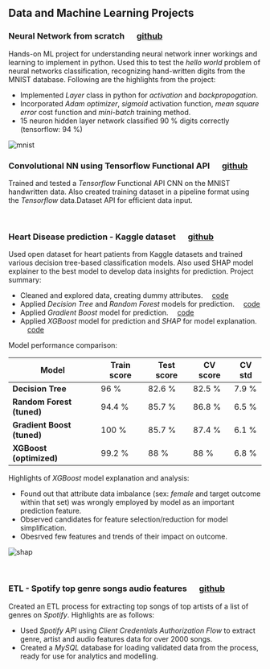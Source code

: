 <!-- Global site tag (gtag.js) - Google Analytics -->
<script async src="https://www.googletagmanager.com/gtag/js?id=UA-229364959-1"></script>
<script>
  window.dataLayer = window.dataLayer || [];
  function gtag(){dataLayer.push(arguments);}
  gtag('js', new Date());

  gtag('config', 'UA-229364959-1');
</script>


## Data and Machine Learning Projects

### Neural Network from scratch    &emsp; [github](https://github.com/td-iceman/Tarandeep-Projects/blob/main/Neural%20Network%20from%20scratch/NN_from_scratch.ipynb)

Hands-on ML project for understanding neural network inner workings and learning to implement in python. Used this to test the *hello world* problem of neural networks classification, recognizing hand-written digits from the MNIST database. Following are the highlights from the project:

- Implemented *Layer* class in python for *activation* and *backpropogation*.
- Incorporated *Adam optimizer*, *sigmoid* activation function, *mean square error* cost function and *mini-batch* training method.
- 15 neuron hidden layer network classified 90 % digits correctly (tensorflow: 94 %)

![mnist](/Tarandeep-Projects/images/MNIST_digit.jpg)

### Convolutional NN using Tensorflow Functional API    &emsp; [github](https://github.com/td-iceman/Tarandeep-Projects/blob/main/Tensorflow/CNN%20using%20Functional%20API/mnist_tf_keras_CNN.ipynb)

Trained and tested a *Tensorflow* Functional API CNN on the MNIST handwritten data. Also created training dataset in a pipeline format using the *Tensorflow* data.Dataset API for efficient data input.


<br />

### Heart Disease prediction - Kaggle dataset     &emsp; [github](https://github.com/td-iceman/Tarandeep-Projects/tree/main/Heart%20Disease%20Prediction)

Used open dataset for heart patients from Kaggle datasets and trained various decision tree-based classification models. Also used SHAP model explainer to the best model to develop data insights for prediction. Project summary:

- Cleaned and explored data, creating dummy attributes. &emsp;[code](https://github.com/td-iceman/Tarandeep-Projects/blob/main/Heart%20Disease%20Prediction/1_Heart_Disease_data_processing.ipynb)
- Applied *Decision Tree* and *Random Forest* models for prediction. &emsp;[code](https://github.com/td-iceman/Tarandeep-Projects/blob/main/Heart%20Disease%20Prediction/2_Heart_Disease_decision_tree_random_forest.ipynb)
- Applied *Gradient Boost* model for prediction. &emsp;[code](https://github.com/td-iceman/Tarandeep-Projects/blob/main/Heart%20Disease%20Prediction/3_Heart_Disease_gradient_boost.ipynb)
- Applied *XGBoost* model for prediction and *SHAP* for model explanation. &emsp;[code](https://github.com/td-iceman/Tarandeep-Projects/blob/main/Heart%20Disease%20Prediction/4_Heart_Disease_xgboost.ipynb)

Model performance comparison:

| Model | Train score | Test score | CV score | CV std |
| --- | --- | --- | --- | --- |
| **Decision Tree** | 96 % | 82.6 % | 82.5 % | 7.9 % |
| **Random Forest (tuned)** | 94.4 % | 85.7 % | 86.8 % | 6.5 % |
| **Gradient Boost (tuned)** | 100 % | 85.7 % | 87.4 % | 6.1 % |
| **XGBoost (optimized)** | 99.2 % | 88 % | 88 % | 6.8 % |

Highlights of *XGBoost* model explanation and analysis:
- Found out that attribute data imbalance (sex: *female* and target outcome within that set) was wrongly employed by model as an important prediction feature.
- Observed candidates for feature selection/reduction for model simplification.
- Obesrved few features and trends of their impact on outcome. 

![shap](/Tarandeep-Projects/images/shap.jpg)


<br />

### ETL - Spotify top genre songs audio features     &emsp; [github](https://github.com/td-iceman/Tarandeep-Projects/blob/main/Spotify%20ETL%20and%20ML/1_Data_ETL_pipeline.ipynb)

Created an ETL process for extracting top songs of top artists of a list of genres on *Spotify*. Highlights are as follows:
- Used *Spotify API* using *Client Credentials Authorization Flow* to extract genre, artist and audio features data for over 2000 songs.
- Created a *MySQL* database for loading validated data from the process, ready for use for analytics and modelling.
